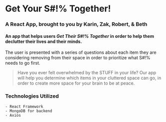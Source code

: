 # Get Your S\#!% Together! #

### A React App, brought to you by Karin, Zak, Robert, & Beth ###

#### An app that helps users _Get Their S\#!% Together_ in order to help them declutter their lives and their minds. ####

The user is presented with a series of questions about each item they are considering removing from their space in order to prioritize what S\#!% needs to go first.

> Have you ever felt overwhelmed by the STUFF in your life?  Our app will help you determine which items in your cluttered space can go, in order to create more space for your brain to be at peace.


### Technologies Utilized ###
```
- React Framework
- MongoDB for backend
- Axios
```

